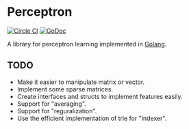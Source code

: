 # Perceptron

[![Circle CI](https://circleci.com/gh/mitsuse/perceptron-go.svg?style=shield)](https://circleci.com/gh/mitsuse/perceptron-go)
[![GoDoc](http://godoc.org/github.com/mitsuse/perceptron-go?status.svg)](http://godoc.org/github.com/mitsuse/perceptron-go)

A library for perceptron learning implemented in [Golang](http://golang.org/).

## TODO

- Make it easier to manipulate matrix or vector.
- Implement some sparse matrices.
- Create interfaces and structs to implement features easily.
- Support for "averaging".
- Support for "reguralization".
- Use the efficient implementation of trie for "Indexer".
